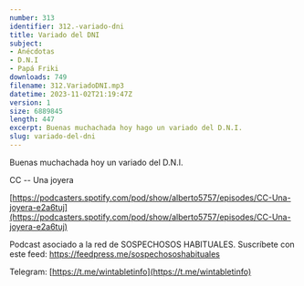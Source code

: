 ```yaml
---
number: 313
identifier: 312.-variado-dni
title: Variado del DNI
subject:
- Anécdotas
- D.N.I
- Papá Friki
downloads: 749
filename: 312.VariadoDNI.mp3
datetime: 2023-11-02T21:19:47Z
version: 1
size: 6889845
length: 447
excerpt: Buenas muchachada hoy hago un variado del D.N.I.
slug: variado-del-dni
---
```

Buenas muchachada hoy un variado del D.N.I.

CC -- Una joyera

[https://podcasters.spotify.com/pod/show/alberto5757/episodes/CC-Una-joyera-e2a6tuj](https://podcasters.spotify.com/pod/show/alberto5757/episodes/CC-Una-joyera-e2a6tuj)

Podcast asociado a la red de SOSPECHOSOS HABITUALES. Suscríbete con este feed: https://feedpress.me/sospechososhabituales

Telegram: [https://t.me/wintabletinfo](https://t.me/wintabletinfo)
